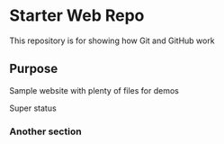 # Starter Web Repo

This repository is for showing how Git and GitHub work

## Purpose

Sample website with plenty of files for demos

Super status

### Another section
